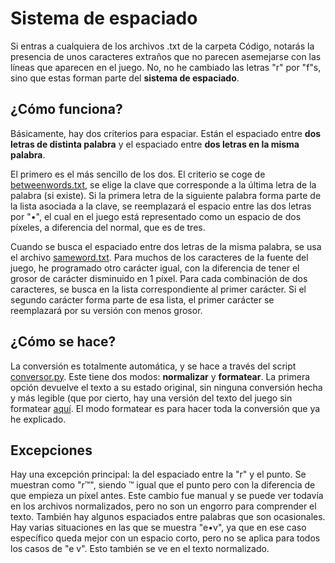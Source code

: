 # Sistema de espaciado
Si entras a cualquiera de los archivos .txt de la carpeta Código, notarás la presencia de unos caracteres extraños que no parecen asemejarse con las líneas que aparecen en el juego. No, no he cambiado las letras "r" por "f"s, sino que estas forman parte del **sistema de espaciado**.

## ¿Cómo funciona?
Básicamente, hay dos criterios para espaciar. Están el espaciado entre **dos letras de distinta palabra** y el espaciado entre **dos letras en la misma palabra**.

El primero es el más sencillo de los dos. El criterio se coge de [betweenwords.txt](/Código/textconvert/betweenwords.txt), se elige la clave que corresponde a la última letra de la palabra (si existe). Si la primera letra de la siguiente palabra forma parte de la lista asociada a la clave, se reemplazará el espacio entre las dos letras por "•", el cual en el juego está representado como un espacio de dos píxeles, a diferencia del normal, que es de tres.

Cuando se busca el espaciado entre dos letras de la misma palabra, se usa el archivo [sameword.txt](/Código/textconvert/sameword.txt). Para muchos de los caracteres de la fuente del juego, he programado otro carácter igual, con la diferencia de tener el grosor de carácter disminuido en 1 píxel. Para cada combinación de dos caracteres, se busca en la lista correspondiente al primer carácter. Si el segundo carácter forma parte de esa lista, el primer carácter se reemplazará por su versión con menos grosor.

## ¿Cómo se hace?
La conversión es totalmente automática, y se hace a través del script [conversor.py](/Código/textconvert/conversor.py). Este tiene dos modos: **normalizar** y **formatear**. La primera opción devuelve el texto a su estado original, sin ninguna conversión hecha y más legible (que por cierto, hay una versión del texto del juego sin formatear [aquí](/Código/texto%20sin%20formatear). El modo formatear es para hacer toda la conversión que ya he explicado.

## Excepciones
Hay una excepción principal: la del espaciado entre la "r" y el punto. Se muestran como "r™", siendo ™ igual que el punto pero con la diferencia de que empieza un píxel antes. Este cambio fue manual y se puede ver todavía en los archivos normalizados, pero no son un engorro para comprender el texto.
También hay algunos espaciados entre palabras que son ocasionales. Hay varias situaciones en las que se muestra "e•v", ya que en ese caso específico queda mejor con un espacio corto, pero no se aplica para todos los casos de "e v". Esto también se ve en el texto normalizado.